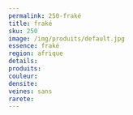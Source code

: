 ```yaml
---
permalink: 250-fraké
title: fraké
sku: 250
image: /img/produits/default.jpg
essence: fraké
region: afrique
details: 
produits: 
couleur: 
densite: 
veines: sans
rarete: 
---
```

